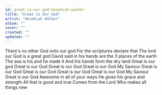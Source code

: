 ```yaml
---
id: great-is-our-god-hezekiah-walker
title: "Great Is Our God"
artist: "Hezekiah Walker"
album: ""
cover: ""
created: ""
updated: ""
---
```


There's no other God onto our god
For the scriptures declare that
The lord our God is a great god
David said in his hands are the 3 places of the earth
The sea is his and he made it
And his hands form the dry land
Great is our god
Great is our God
Great is our God
Great is our God
My Saviour
Great is our God
Great is our God
Great is our God
Great is our God
My Saviour
Great is our God
Awesome in all of your ways
He gives his grace and strength
All that is good and true
Comes from the Lord
Who makes all things new